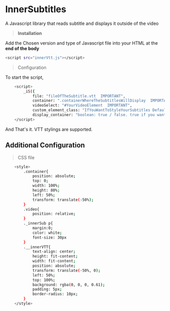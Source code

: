 # InnerSubtitles
 A Javascript library that reads subtitle and displays it outside of the video

> **Installation**

Add the Chosen version and type of Javascript file into your HTML at the **end of the body**

```bash
<script src="innerVtt.js"></script>
```

> Configuration

To start the script,

```bash
    <script>
        _iS({
            file: "fileOfTheSubtitle.vtt  IMPORTANT",
            container: ".containerWhereTheSubtitlesWillDisplay  IMPORTANT", 
            videoSelect: "#YourVideoElement  IMPORTANT",
            custom_element_class: "IfYouWantToStyleYourSubtitles Default is _innerSub",
            display_container: "boolean: true / false. true if you want your container to disapear and reapear according to the cues. default is false"})
    </script>
```

And That's it. VTT stylings are supported.

## Additional Configuration

>CSS file

```bash
    <style>
        .container{
            position: absolute;
            top: 0;
            width: 100%;
            height: 80%;
            left: 50%;
            transform: translate(-50%);
        }
        .video{
            position: relative;
        }
        ._innerSub p{
            margin:0;
            color: white;
            font-size: 30px
        }
        .__innerVTT{
            text-align: center;
            height: fit-content;
            width: fit-content;
            position: absolute;
            transform: translate(-50%, 0); 
            left: 50%;
            top: 100%;
            background: rgba(0, 0, 0, 0.61);
            padding: 5px;
            border-radius: 10px;
        }
    </style>
```